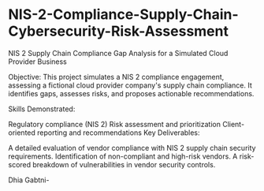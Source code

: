 # NIS-2-Compliance-Supply-Chain-Cybersecurity-Risk-Assessment
NIS 2 Supply Chain Compliance Gap Analysis for a Simulated Cloud Provider Business

Objective: This project simulates a NIS 2 compliance engagement, assessing a fictional cloud provider company's supply chain compliance. It identifies gaps, assesses risks, and proposes actionable recommendations.

Skills Demonstrated:

Regulatory compliance (NIS 2)
Risk assessment and prioritization
Client-oriented reporting and recommendations
Key Deliverables:

A detailed evaluation of vendor compliance with NIS 2 supply chain security requirements.
Identification of non-compliant and high-risk vendors.
A risk-scored breakdown of vulnerabilities in vendor security controls.

Dhia Gabtni-

